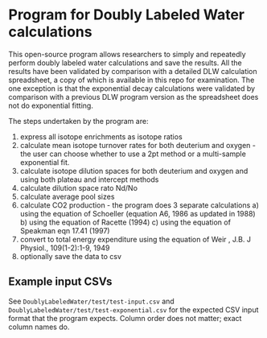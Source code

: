 # Program for Doubly Labeled Water calculations

This open-source program allows researchers to simply and repeatedly perform doubly labeled water calculations and save the results.  All the results have been validated by comparison with a detailed DLW calculation spreadsheet, a copy of which is available in this repo for examination.  The one exception is that the exponential decay calculations were validated by comparison with a previous DLW program version as the spreadsheet does not do exponential fitting.

The steps undertaken by the program are:
1) express all isotope enrichments as isotope ratios
2) calculate mean isotope turnover rates for both deuterium and oxygen - the user can choose whether to use a 2pt method or a multi-sample exponential fit.
3) calculate isotope dilution spaces for both deuterium and oxygen and using both plateau and intercept methods
4) calculate dilution space rato Nd/No
5) calculate average pool sizes
6) calculate CO2 production - the program does 3 separate calculations
   a) using the equation of Schoeller (equation A6, 1986 as updated in 1988)
   b) using the equation of Racette (1994)
   c) using the equation of Speakman eqn 17.41 (1997)
7) convert to total energy expenditure using the equation of Weir , J.B. J Physiol., 109(1-2):1-9, 1949
8) optionally save the data to csv

## Example input CSVs
See `DoublyLabeledWater/test/test-input.csv` and `DoublyLabeledWater/test/test-exponential.csv` for the expected CSV input format that the program expects. Column order does not matter; exact column names do. 
